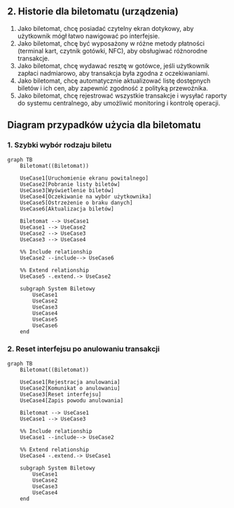 ## 2. Historie dla biletomatu (urządzenia)
1. Jako biletomat, chcę posiadać czytelny ekran dotykowy, aby użytkownik mógł łatwo nawigować po interfejsie.
2. Jako biletomat, chcę być wyposażony w różne metody płatności (terminal kart, czytnik gotówki, NFC), aby obsługiwać różnorodne transakcje.
3. Jako biletomat, chcę wydawać resztę w gotówce, jeśli użytkownik zapłaci nadmiarowo, aby transakcja była zgodna z oczekiwaniami.
4. Jako biletomat, chcę automatycznie aktualizować listę dostępnych biletów i ich cen, aby zapewnić zgodność z polityką przewoźnika.
5. Jako biletomat, chcę rejestrować wszystkie transakcje i wysyłać raporty do systemu centralnego, aby umożliwić monitoring i kontrolę operacji.

## Diagram przypadków użycia dla biletomatu

### 1. Szybki wybór rodzaju biletu
```mermaid
graph TB
    Biletomat((Biletomat))

    UseCase1[Uruchomienie ekranu powitalnego]
    UseCase2[Pobranie listy biletów]
    UseCase3[Wyświetlenie biletów]
    UseCase4[Oczekiwanie na wybór użytkownika]
    UseCase5[Ostrzeżenie o braku danych]
    UseCase6[Aktualizacja biletów]

    Biletomat --> UseCase1
    UseCase1 --> UseCase2
    UseCase2 --> UseCase3
    UseCase3 --> UseCase4

    %% Include relationship
    UseCase2 --include--> UseCase6

    %% Extend relationship
    UseCase5 -.extend.-> UseCase2

    subgraph System Biletowy
        UseCase1
        UseCase2
        UseCase3
        UseCase4
        UseCase5
        UseCase6
    end
```
### 2. Reset interfejsu po anulowaniu transakcji
```mermaid
graph TB
    Biletomat((Biletomat))

    UseCase1[Rejestracja anulowania]
    UseCase2[Komunikat o anulowaniu]
    UseCase3[Reset interfejsu]
    UseCase4[Zapis powodu anulowania]

    Biletomat --> UseCase1
    UseCase1 --> UseCase3

    %% Include relationship
    UseCase1 --include--> UseCase2

    %% Extend relationship
    UseCase4 -.extend.-> UseCase1

    subgraph System Biletowy
        UseCase1
        UseCase2
        UseCase3
        UseCase4
    end
```

